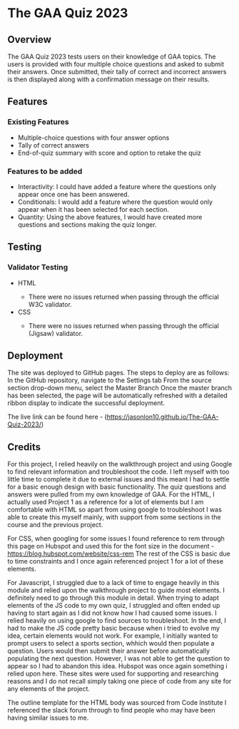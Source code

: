 <h1>The GAA Quiz 2023</h1>
<h2> Overview </h2>
<p>
The GAA Quiz 2023 tests users on their knowledge of GAA topics. The users is provided with four multiple choice questions and asked to submit their answers. Once submitted, their tally of correct and incorrect answers is then displayed along with a confirmation message on their results. 
</p>

<h2> Features </h2>
<h3>Existing Features</h3>
<ul>
  <li>Multiple-choice questions with four answer options</li>
<li>Tally of correct answers</li>
<li>End-of-quiz summary with score and option to retake the quiz</li>
</ul>
<h3>Features to be added</h3>
<ul>
<li>Interactivity: I could have added a feature where the questions only appear once one has been answered.</li>
<li>Conditionals: I would add a feature where the question would only appear when it has been selected for each section.</li>
<li>Quantity: Using the above features, I would have created more questions and sections making the quiz longer.</li>
</ul>

<h2>Testing</h2>
<h3>Validator Testing</h3>
<ul>
  <li>HTML</li>
  <ul>
    <li>There were no issues returned when passing through the official W3C validator.</li>
  </ul>
  <li>CSS</li>
  <ul>
    <li>There were no issues returned when passing through the official (Jigsaw) validator.</li>
  </ul>
</ul>

<h2>Deployment</h2>
The site was deployed to GitHub pages. The steps to deploy are as follows:
In the GitHub repository, navigate to the Settings tab
From the source section drop-down menu, select the Master Branch
Once the master branch has been selected, the page will be automatically refreshed with a detailed ribbon display to indicate the successful deployment.

The live link can be found here - (https://jasonlon10.github.io/The-GAA-Quiz-2023/)

<h2>Credits</h2>
For this project, I relied heavily on the walkthrough project and using Google to find relevant information and troubleshoot the code. I left myself with too little time to complete it due to external issues and this meant I had to settle for a basic enough design with basic functionality. The quiz questions and answers were pulled from my own knowledge of GAA. For the HTML, I actually used Project 1 as a reference for a lot of elements but I am comfortable with HTML so apart from using google to troubleshoot I was able to create this myself mainly, with support from some sections in the course and the previous project. 

For CSS, when googling for some issues I found reference to rem through this page on Hubspot and used this for the font size in the document - https://blog.hubspot.com/website/css-rem The rest of the CSS is basic due to time constraints and I once again referenced project 1 for a lot of these elements. 

For Javascript, I struggled due to a lack of time to engage heavily in this module and relied upon the walkthrough project to guide most elements. I definitely need to go through this module in detail. When trying to adapt elements of the JS code to my own quiz, I struggled and often ended up having to start again as I did not know how I had caused some issues. I relied heavily on using google to find sources to troubleshoot. In the end, I had to make the JS code pretty basic because when i tried to evolve my idea, certain elements would not work. For example, I initially wanted to prompt users to select a sports section, whhich would then populate a question. Users would then submit their answer before automatically populating the next question. However, I was not able to get the question to appear so I had to abandon this idea. Hubspot was once again something i relied upon here. These sites were used for supporting and researching reasons and I do not recall simply taking one piece of code from any site for any elements of the project. 

The outline template for the HTML body was sourced from Code Institute
I referenced the slack forum through to find people who may have been having similar issues to me. 
